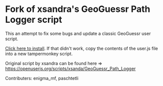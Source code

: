 # Fork of xsandra's GeoGuessr Path Logger script

This an attempt to fix some bugs and update a classic GeoGuessr user script.

[Click here to install](https://github.com/echandler/Fork-of-xsandra-s-GeoGuessr-Path-Logger-script/raw/main/geoGuessrPathLoggerXsandraFork.user.js). If that didn't work, copy the contents of the user.js file into a new tampermonkey script.

Original script by xsandra can be found here => https://openuserjs.org/scripts/xsanda/GeoGuessr_Path_Logger

Contributers: enigma_mf, paschtetli 
